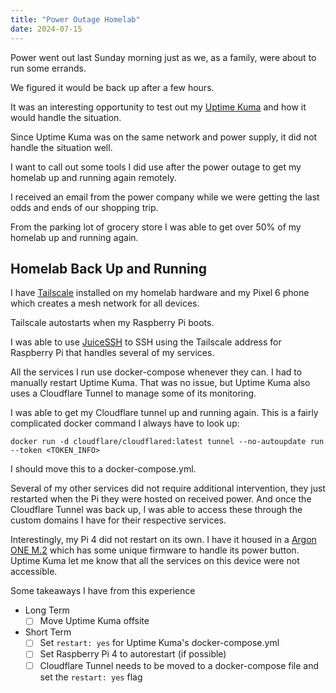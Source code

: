 ```yaml
---
title: "Power Outage Homelab"
date: 2024-07-15
---
```


Power went out last Sunday morning just as we, as a family, were about to run some errands.

We figured it would be back up after a few hours.

It was an interesting opportunity to test out my [Uptime Kuma](https://joethor.dev/2024/07/03/uptime-kuma.html) and how it would handle the situation.

Since Uptime Kuma was on the same network and power supply, it did not handle the situation well. 

I want to call out some tools I did use after the power outage to get my homelab up and running again remotely.

I received an email from the power company while we were getting the last odds and ends of our shopping trip.

From the parking lot of grocery store I was able to get over 50% of my homelab up and running again.

## Homelab Back Up and Running 
I have [Tailscale](https://tailscale.com/) installed on my homelab hardware and my Pixel 6 phone which creates a mesh network for all devices.

Tailscale autostarts when my Raspberry Pi boots.

I was able to use [JuiceSSH](https://juicessh.com/) to SSH using the Tailscale address for Raspberry Pi that handles several of my services.

All the services I run use docker-compose whenever they can. I had to manually restart Uptime Kuma. That was no issue, but Uptime Kuma also uses a Cloudflare Tunnel to manage some of its monitoring.

I was able to get my Cloudflare tunnel up and running again. This is a fairly complicated docker command I always have to look up:  

`docker run -d cloudflare/cloudflared:latest tunnel --no-autoupdate run --token <TOKEN_INFO>`
  
I should move this to a docker-compose.yml.

Several of my other services did not require additional intervention, they just restarted when the Pi they were hosted on received power. And once the Cloudflare Tunnel was back up, I was able to access these through the custom domains I have for their respective services.

Interestingly, my Pi 4 did not restart on its own. I have it housed in a [Argon ONE M.2](https://argon40.com/products/argon-one-m-2-case-for-raspberry-pi-4) which has some unique firmware to handle its power button. Uptime Kuma let me know that all the services on this device were not accessible.

Some takeaways I have from this experience

- Long Term
    - [ ] Move Uptime Kuma offsite
- Short Term
    - [ ] Set `restart: yes` for Uptime Kuma's docker-compose.yml
    - [ ] Set Raspberry Pi 4 to autorestart (if possible)
    - [ ] Cloudflare Tunnel needs to be moved to a docker-compose file and set the `restart: yes` flag
